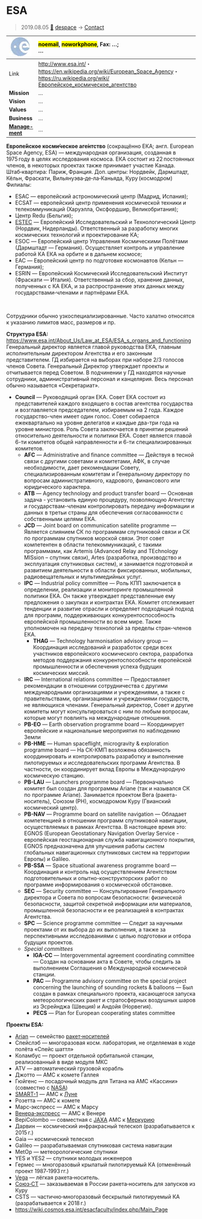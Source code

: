 # ESA
> 2019.08.05 [🚀](../index/index.md) [despace](index.md) → [Contact](contact.md)

|[![](f/con/e/esa_logo1_thumb.jpg)](f/con/e/esa_logo1.png)|<mark>noemail</mark>, <mark>noworkphone</mark>, Fax: …;<br> *…*|
|:--|:--|
|Link|<http://www.esa.int/>・ <https://en.wikipedia.org/wiki/European_Space_Agency>・ <https://ru.wikipedia.org/wiki/Европейское_космическое_агентство>|
|**Mission**|…|
|**Vision**|…|
|**Values**|…|
|**Business**|…|
|**[Manage-<br>ment](mgmt.md)**|…|

**Европе́йское косми́ческое аге́нтство** (сокращённо ЕКА; англ. European Space Agency, ESA) — международная организация, созданная в 1975 году в целях исследования космоса. ЕКА состоит из 22 постоянных членов, в некоторых проектах также принимает участие Канада. Штаб‑квартира: Париж, Франция. Доп. центры: Нордвейк, Дармштадт, Кёльн, Фраскати, Вильянуэва‑де‑ла‑Каньяда, Куру (космодром) Филиалы:

   - ESAC — европейский астрономический центр (Мадрид, Испания);
   - ECSAT — европейский центр применения космической техники и телекоммуникаций (Харуэлла, Оксфордшир, Великобритания);
   - Центр Redu (Бельгия);
   - [ESTEC](zz_estec.md) — Европейский Исследовательский и Технологический Центр (Нордвик, Нидерланды). Ответственный за разработку многих космических технологий и проектирование КА;
   - ESOC — Европейский центр Управления Космическими Полётами (Дармштадт — Германия). Осуществляет контроль и управление работой КА ЕКА на орбите и в дальнем космосе;
   - EAC — Европейский центр по подготовке космонавтов (Кельн — Германия);
   - ESRIN — Европейский Космический Исследовательский Институт (Фраскати — Италия). Ответственный за сбор, хранение данных, полученных с КА ЕКА, и за распространение этих данных между государствами‑членами и партнёрами ЕКА.

<p style="page-break-after:always"> </p>

Сотрудники обычно узкоспециализированные.  Часто халатно относятся к указанию лимитов масс, размеров и пр.

**Структура ESA:** <https://www.esa.int/About_Us/Law_at_ESA/ESA_s_organs_and_functioning> Генеральный директор является главой руководства ЕКА, главным исполнительным директором Агентства и его законным представителем. ГД избирается на выборах при наборе 2/3 голосов членов Совета. Генеральный Директор утверждает проекты и отчитывается перед Советом. В подчинении у ГД находятся научные сотрудники, административный персонал и канцелярия. Весь персонал обычно называется «Секретариат».

   - **Council** — Руководящий орган ЕКА. Совет ЕКА состоит из представителей каждого входящего в состав агентства государства и возглавляется председателем, избираемым на 2 года. Каждое государство-член имеет один голос. Совет собирается ежеквартально на уровне делегатов и каждые два-три года на уровне министров. Роль Совета заключается в принятии решений относительно деятельности и политики ЕКА. Совет является главой 6-ти комитетов общей направленности и 6-ти специализированных комитетов.
      - **AFC** — Administrative and finance committee — Действуя в тесной связи с другими советами и комитетами, АФК, в случае необходимости, дает рекомендации Совету, специализированным комитетам и Генеральному директору по вопросам административного, кадрового, финансового или юридического характера.
      - **ATB** — Agency technology and product transfer board — Основная задача - установить единую процедуру, позволяющую Агентству и государствам-членам контролировать передачу информации и данных в третьи страны для обеспечения согласованности с собственными целями ЕКА.
      - **JCD** — Joint board on communication satellite programme — Является слиянием СК по программам спутниковой связи и СК по программам спутников морской связи. Этот совет компетентен в области телекоммуникаций, с такими программами, как Artemis (Advanced Relay and TEchnology MISsion – спутник связи), Artes (разработка, производство и эксплуатация спутниковых систем), и занимается подготовкой и развитием деятельности в области фиксированных, мобильных, радиовещательных и мультимедийных услуг.
      - **IPC** — Industrial policy committee — Роль КПП заключается в определении, реализации и мониторинге промышленной политики ЕКА. Он также утверждает представленные ему предложения о закупках и контрактах ЕКА. Комитет отслеживает тенденции и развитие отрасли и определяет подходящий подход для программ, поддерживающих конкурентоспособность европейской промышленности во всем мире. Также уполномочен на передачу технологий за пределы стран-членов ЕКА.
         - **THAG** — Technology harmonisation advisory group — Координация исследований и разработок среди всех участников европейского космического сектора, разработка методов поддержания конкурентоспособности европейской промышленности и обеспечения успеха будущих космических миссий.
      - **IRC** — International relations committee — Предоставляет рекомендации в отношении сотрудничества с другими международными организациями и учреждениями, а также с правительствами, организациями и учреждениями государств, не являющихся членами. Генеральный директор, Совет и другие комитеты могут консультироваться с ним по любым вопросам, которые могут повлиять на международные отношения.
      - **PB-EO** — Earth observation programme board — Координирует европейские и национальные мероприятия по наблюдению Земли
      - **PB-HME** — Human spaceflight, microgravity & exploration programme board — На СК-КМП возложена обязанность координировать и контролировать разработку и выполнение пилотируемых и исследовательских программ Агентства. В частности, он координирует вклад Европы в Международную космическую станцию.
      - **PB-LAU** — Launchers programme board — Первоначально комитет был создан для программы Ariane (так и назывался СК по программе Ariane). Занимается проектом Вега (ракета-носитель), Союзом (РН), космодромом Куру (Гвианский космический центр).
      - **PB-NAV** — Programme board on satellite navigation — Обладает компетенцией в отношении программ спутниковой навигации, осуществляемых в рамках Агентства. В настоящее время это: EGNOS (European Geostationary Navigation Overlay Service - европейская геостационарная служба навигационного покрытия, EGNOS предназначена для улучшения работы систем глобальных навигационных спутниковых систем на территории Европы) и Galileo.
      - **PB-SSA** — Space situational awareness programme board — Координация и контроль над осуществлением Агентством подготовительных и опытно-конструкторских работ по программе информирования о космической обстановке.
      - **SEC** — Security committee — Консультирование Генерального директора и Совета по вопросам безопасности: физической безопасности, защитой секретной информации или материалов, промышленной безопасности и ее реализацией в контрактах Агентства.
      - **SPC** — Science programme committee — Следит за научными проектами от их выбора до их выполнения, а также за перспективными исследованиями с целью подготовки и отбора будущих проектов.
      - *Special committees*
         - **IGA-CC** — Intergovernmental agreement coordinating committee — Создан на основании акта в Совете, чтобы следить за выполнением Соглашения о Международной космической станции.
         - **PAC** — Programme advisory committee on the special project concerning the launching of sounding rockets & balloons — Был создан в рамках специального проекта, касающегося запуска метеорологических ракет и стратосферных воздушных шаров из Эсрейнджа (Швеция) и Андойя (Норвегия).
         - **PECS** — Plan for European cooperating states committee

**Проекты ESA:**

   - [Arian](arian.md) — семейство [ракет‑носителей](lv.md)
   - Спейслэб — многоразовая косм. лаборатория, не отделяемая в ходе полёта «Спейс шаттл»
   - Коламбус — проект отдельной орбитальной станции, реализованный в виде модуля МКС
   - ATV — автоматический грузовой корабль
   - Джотто — АМС к комете Галлея
   - Гюйгенс — посадочный модуль для Титана на АМС «Кассини» (совместно с [NASA](zz_nasa.md))
   - [SMART-1](smart_1.md) — АМС к [Луне](moon.md)
   - Розетта — АМС к комете
   - Марс‑экспресс — АМС к Марсу
   - [Венера‑экспресс](venus_express.md) — АМС к Венере
   - BepiColombo — совместная с [JAXA](zz_jaxa.md) АМС к [Меркурию](mercury.md)
   - Дарвин — космический инфракрасный телескоп (разрабатывается к 2015 г.)
   - Gaia — космический телескоп
   - Galileo — разрабатываемая спутниковая система навигации
   - MetOp — метеорологические спутники
   - YES и YES2 — спутники молодых инженеров
   - Гермес — многоразовый крылатый пилотируемый КА (отменённый проект 1987‑1993 гг.)
   - [Vega](vega.md) — лёгкая ракета‑носитель.
   - [Союз‑СТ](soyuz.md) — заказываемая в России ракета‑носитель для запусков из Куру
   - CSTS — частично‑многоразовый бескрылый пилотируемый КА (разрабатывается к 2018 г.)
   - <https://wiki.cosmos.esa.int/esacfaculty/index.php/Main_Page>
